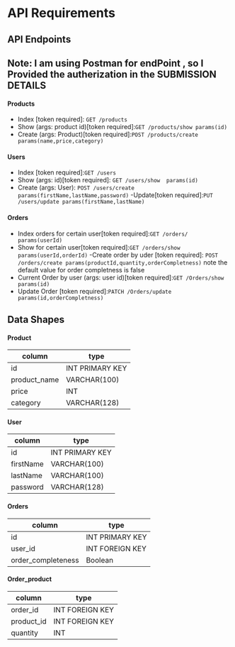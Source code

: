 # API Requirements
<!-- The company stakeholders want to create an online storefront to showcase their great product ideas. Users need to be able to browse an index of all products, see the specifics of a single product, and add products to an order that they can view in a cart page. You have been tasked with building the API that will support this application, and your coworker is building the frontend.

These are the notes from a meeting with the frontend developer that describe what endpoints the API needs to supply, as well as data shapes the frontend and backend have agreed meet the requirements of the application.  -->

## API Endpoints

 ## Note: I am using Postman for endPoint , so I Provided the autherization in the SUBMISSION DETAILS

#### Products
- Index [token required]: ```GET /products```
- Show (args: product id)[token required]:```GET /products/show params(id)```
- Create (args: Product)[token required]:```POST /products/create params(name,price,category)```


#### Users
- Index [token required]:```GET /users``` 
- Show (args: id)[token required]: ```GET /users/show  params(id)```
- Create (args: User): ```POST /users/create params(firstName,lastName,password)```
-Update[token required]:```PUT /users/update params(firstName,lastName)```

#### Orders
- Index orders for certain user[token required]:```GET /orders/  params(userId)```
- Show for certain user[token required]:```GET /orders/show  params(userId,orderId)```
-Create order by uder [token required]: ```POST /orders/create params(productId,quantity,orderCompletness)``` note the default value for order completness is false
- Current Order by user (args: user id)[token required]:```GET /Orders/show  params(id)```
- Update Order [token required]:```PATCH /Orders/update params(id,orderCompletness)```


## Data Shapes
#### Product
| column |  type         |
|---------|---------------|
| id | INT PRIMARY KEY|
|product_name |  VARCHAR(100)|
|price | INT|
|category  | VARCHAR(128)|

#### User
| column |  type        |
---------|---------------|
|id    | INT PRIMARY KEY|
|firstName | VARCHAR(100)|
|lastName  | VARCHAR(100)|
|password  | VARCHAR(128)|

#### Orders
|   column |  type      |
|----------|-------------|
|id    | INT PRIMARY KEY|
|user_id   | INT FOREIGN KEY|
|order_completeness | Boolean|

#### Order_product
|   column |  type      |
|----------|-------------|
|order_id  | INT FOREIGN KEY|
|product_id    |  INT FOREIGN KEY|
|quantity      | INT|





